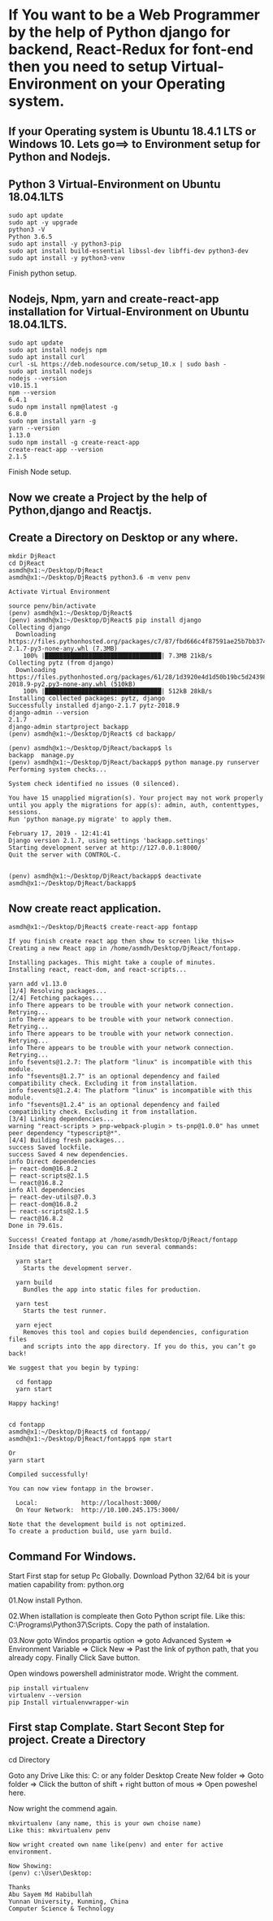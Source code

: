 **If You want to be a Web Programmer by the help of Python django for backend, React-Redux for font-end then you need to setup Virtual-Environment on your Operating system.**
===================================================================================================================

If your Operating system is Ubuntu 18.4.1 LTS or Windows 10.
Lets go==> to Environment setup for Python and Nodejs.
------------------------------------------------------------
Python 3 Virtual-Environment on Ubuntu 18.04.1LTS
-------------------------------------------------

```
sudo apt update
sudo apt -y upgrade
python3 -V
Python 3.6.5
sudo apt install -y python3-pip
sudo apt install build-essential libssl-dev libffi-dev python3-dev
sudo apt install -y python3-venv
```

Finish python setup.


Nodejs, Npm, yarn and create-react-app installation for Virtual-Environment on Ubuntu 18.04.1LTS.
-------------------------------------------------------------------------------------------------
```
sudo apt update
sudo apt install nodejs npm
sudo apt install curl
curl -sL https://deb.nodesource.com/setup_10.x | sudo bash -
sudo apt install nodejs
nodejs --version
v10.15.1
npm --version
6.4.1
sudo npm install npm@latest -g
6.8.0
sudo npm install yarn -g
yarn --version
1.13.0
sudo npm install -g create-react-app
create-react-app --version
2.1.5
```

Finish Node setup.


Now we create a Project by the help of Python,django and Reactjs.
------------------------------------------------------------------
Create a Directory on Desktop or any where.
-------------------------------------------
```
mkdir DjReact
cd DjReact
asmdh@x1:~/Desktop/DjReact
asmdh@x1:~/Desktop/DjReact$ python3.6 -m venv penv

Activate Virtual Environment

source penv/bin/activate
(penv) asmdh@x1:~/Desktop/DjReact$
(penv) asmdh@x1:~/Desktop/DjReact$ pip install django
Collecting django
  Downloading https://files.pythonhosted.org/packages/c7/87/fbd666c4f87591ae25b7bb374298e8629816e87193c4099d3608ef11fab9/Django-2.1.7-py3-none-any.whl (7.3MB)
    100% |████████████████████████████████| 7.3MB 21kB/s 
Collecting pytz (from django)
  Downloading https://files.pythonhosted.org/packages/61/28/1d3920e4d1d50b19bc5d24398a7cd85cc7b9a75a490570d5a30c57622d34/pytz-2018.9-py2.py3-none-any.whl (510kB)
    100% |████████████████████████████████| 512kB 28kB/s 
Installing collected packages: pytz, django
Successfully installed django-2.1.7 pytz-2018.9
django-admin --version
2.1.7
django-admin startproject backapp
(penv) asmdh@x1:~/Desktop/DjReact$ cd backapp/

(penv) asmdh@x1:~/Desktop/DjReact/backapp$ ls
backapp  manage.py
(penv) asmdh@x1:~/Desktop/DjReact/backapp$ python manage.py runserver
Performing system checks...

System check identified no issues (0 silenced).

You have 15 unapplied migration(s). Your project may not work properly until you apply the migrations for app(s): admin, auth, contenttypes, sessions.
Run 'python manage.py migrate' to apply them.

February 17, 2019 - 12:41:41
Django version 2.1.7, using settings 'backapp.settings'
Starting development server at http://127.0.0.1:8000/
Quit the server with CONTROL-C.


(penv) asmdh@x1:~/Desktop/DjReact/backapp$ deactivate
asmdh@x1:~/Desktop/DjReact/backapp$
```


Now create react application.
------------------------------
```
asmdh@x1:~/Desktop/DjReact$ create-react-app fontapp

If you finish create react app then show to screen like this=>
Creating a new React app in /home/asmdh/Desktop/DjReact/fontapp.

Installing packages. This might take a couple of minutes.
Installing react, react-dom, and react-scripts...

yarn add v1.13.0
[1/4] Resolving packages...
[2/4] Fetching packages...
info There appears to be trouble with your network connection. Retrying...
info There appears to be trouble with your network connection. Retrying...
info There appears to be trouble with your network connection. Retrying...
info There appears to be trouble with your network connection. Retrying...
info fsevents@1.2.7: The platform "linux" is incompatible with this module.
info "fsevents@1.2.7" is an optional dependency and failed compatibility check. Excluding it from installation.
info fsevents@1.2.4: The platform "linux" is incompatible with this module.
info "fsevents@1.2.4" is an optional dependency and failed compatibility check. Excluding it from installation.
[3/4] Linking dependencies...
warning "react-scripts > pnp-webpack-plugin > ts-pnp@1.0.0" has unmet peer dependency "typescript@*".
[4/4] Building fresh packages...
success Saved lockfile.
success Saved 4 new dependencies.
info Direct dependencies
├─ react-dom@16.8.2
├─ react-scripts@2.1.5
└─ react@16.8.2
info All dependencies
├─ react-dev-utils@7.0.3
├─ react-dom@16.8.2
├─ react-scripts@2.1.5
└─ react@16.8.2
Done in 79.61s.

Success! Created fontapp at /home/asmdh/Desktop/DjReact/fontapp
Inside that directory, you can run several commands:

  yarn start
    Starts the development server.

  yarn build
    Bundles the app into static files for production.

  yarn test
    Starts the test runner.

  yarn eject
    Removes this tool and copies build dependencies, configuration files
    and scripts into the app directory. If you do this, you can’t go back!

We suggest that you begin by typing:

  cd fontapp
  yarn start

Happy hacking!


cd fontapp
asmdh@x1:~/Desktop/DjReact$ cd fontapp/
asmdh@x1:~/Desktop/DjReact/fontapp$ npm start

Or
yarn start

Compiled successfully!

You can now view fontapp in the browser.

  Local:            http://localhost:3000/
  On Your Network:  http://10.100.245.175:3000/

Note that the development build is not optimized.
To create a production build, use yarn build.

```



Command For Windows.
---------------------
Start First stap for setup Pc Globally.
Download Python 32/64 bit is your matien capability from: python.org

01.Now install Python.

02.When istallation is compleate then Goto Python script file. Like this: C:\Programs\Python37\Scripts. Copy the path of instalation.

03.Now goto Windos propartis option => goto Advanced System => Environment Variable => Click New => Past the link of python path, that you already copy. Finally Click Save button.

Open windows powershell administrator mode. Wright the comment.
```
pip install virtualenv
virtualenv --version
pip Install virtualenvwrapper-win
```

First stap Complate.
Start Secont Step for project.
Create a Directory
----------------------
cd Directory

Goto any Drive Like this: C: or any folder Desktop Create New folder => Goto folder => Click the button of shift + right button of mous => Open poweshel here.

Now wright the commend again.
```
mkvirtualenv (any name, this is your own choise name)
Like this: mkvirtualenv penv

Now wright created own name like(penv) and enter for active environment.

Now Showing:
(penv) c:\User\Desktop:
`````
```
Thanks
Abu Sayem Md Habibullah
Yunnan University, Kunming, China
Computer Science & Technology
```